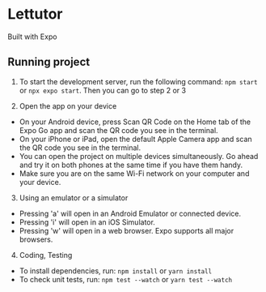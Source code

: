 # Lettutor
Built with Expo

## Running project
1. To start the development server, run the following command:
`npm start` or `npx expo start`. Then you can go to step 2 or 3

2. Open the app on your device
* On your Android device, press Scan QR Code on the Home tab of the Expo Go app and scan the QR code you see in the terminal.
* On your iPhone or iPad, open the default Apple Camera app and scan the QR code you see in the terminal.
* You can open the project on multiple devices simultaneously. Go ahead and try it on both phones at the same time if you have them handy.
* Make sure you are on the same Wi-Fi network on your computer and your device.

3. Using an emulator or a simulator
* Pressing 'a' will open in an Android Emulator or connected device.
* Pressing 'i' will open in an iOS Simulator.
* Pressing 'w' will open in a web browser. Expo supports all major browsers.

4. Coding, Testing
* To install dependencies, run: `npm install` or `yarn install`
* To check unit tests, run: `npm test --watch` or `yarn test --watch`
